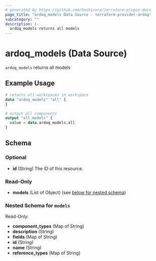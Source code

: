 ```yaml
---
# generated by https://github.com/hashicorp/terraform-plugin-docs
page_title: "ardoq_models Data Source - terraform-provider-ardoq"
subcategory: ""
description: |-
  ardoq_models returns all models
---
```


# ardoq_models (Data Source)

`ardoq_models` returns all models

## Example Usage

```terraform
# returns all workspaces in workspace
data "ardoq_models" "all" {
}

# output all components
output "all_models" {
  value = data.ardoq_models.all
}
```

<!-- schema generated by tfplugindocs -->
## Schema

### Optional

- **id** (String) The ID of this resource.

### Read-Only

- **models** (List of Object) (see [below for nested schema](#nestedatt--models))

<a id="nestedatt--models"></a>
### Nested Schema for `models`

Read-Only:

- **component_types** (Map of String)
- **description** (String)
- **fields** (Map of String)
- **id** (String)
- **name** (String)
- **reference_types** (Map of String)


